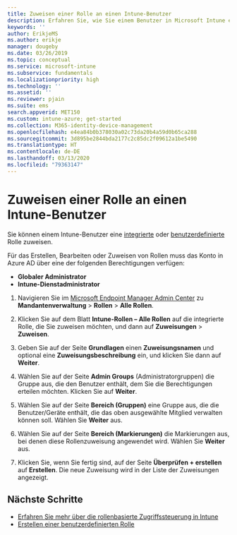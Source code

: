 ```yaml
---
title: Zuweisen einer Rolle an einen Intune-Benutzer
description: Erfahren Sie, wie Sie einem Benutzer in Microsoft Intune eine integrierte oder benutzerdefinierte Rolle zuweisen.
keywords: ''
author: ErikjeMS
ms.author: erikje
manager: dougeby
ms.date: 03/26/2019
ms.topic: conceptual
ms.service: microsoft-intune
ms.subservice: fundamentals
ms.localizationpriority: high
ms.technology: ''
ms.assetid: ''
ms.reviewer: pjain
ms.suite: ems
search.appverid: MET150
ms.custom: intune-azure; get-started
ms.collection: M365-identity-device-management
ms.openlocfilehash: e4ea84b0b378030a02c73da20b4a59d0b65ca288
ms.sourcegitcommit: 3d895be2844bda2177c2c85dc2f09612a1be5490
ms.translationtype: HT
ms.contentlocale: de-DE
ms.lasthandoff: 03/13/2020
ms.locfileid: "79363147"
---
```

# <a name="assign-a-role-to-an-intune-user"></a>Zuweisen einer Rolle an einen Intune-Benutzer

Sie können einem Intune-Benutzer eine [integrierte](role-based-access-control.md#built-in-roles) oder [benutzerdefinierte](create-custom-role.md) Rolle zuweisen.

Für das Erstellen, Bearbeiten oder Zuweisen von Rollen muss das Konto in Azure AD über eine der folgenden Berechtigungen verfügen:
- **Globaler Administrator**
- **Intune-Dienstadministrator**

1. Navigieren Sie im [Microsoft Endpoint Manager Admin Center](https://go.microsoft.com/fwlink/?linkid=2109431) zu **Mandantenverwaltung** > **Rollen** > **Alle Rollen**.

2. Klicken Sie auf dem Blatt **Intune-Rollen – Alle Rollen** auf die integrierte Rolle, die Sie zuweisen möchten, und dann auf **Zuweisungen** > **Zuweisen**.

5. Geben Sie auf der Seite **Grundlagen** einen **Zuweisungsnamen** und optional eine **Zuweisungsbeschreibung** ein, und klicken Sie dann auf **Weiter**.

6. Wählen Sie auf der Seite **Admin Groups** (Administratorgruppen) die Gruppe aus, die den Benutzer enthält, dem Sie die Berechtigungen erteilen möchten. Klicken Sie auf **Weiter**.

7. Wählen Sie auf der Seite **Bereich (Gruppen)** eine Gruppe aus, die die Benutzer/Geräte enthält, die das oben ausgewählte Mitglied verwalten können soll. Wählen Sie **Weiter** aus.

8. Wählen Sie auf der Seite **Bereich (Markierungen)** die Markierungen aus, bei denen diese Rollenzuweisung angewendet wird. Wählen Sie **Weiter** aus.

9. Klicken Sie, wenn Sie fertig sind, auf der Seite **Überprüfen + erstellen** auf **Erstellen**. Die neue Zuweisung wird in der Liste der Zuweisungen angezeigt.

## <a name="next-steps"></a>Nächste Schritte
- [Erfahren Sie mehr über die rollenbasierte Zugriffssteuerung in Intune](role-based-access-control.md)
- [Erstellen einer benutzerdefinierten Rolle](create-custom-role.md)


